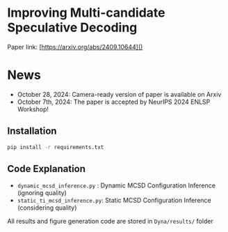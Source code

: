 # Improving Multi-candidate Speculative Decoding
Paper link: [https://arxiv.org/abs/2409.10644]()

# News
- October 28, 2024: Camera-ready version of paper is available on Arxiv
- October 7th, 2024: The paper is accepted by NeurIPS 2024 ENLSP Workshop!

## Installation
```bash
pip install -r requirements.txt
```

## Code Explanation
- `dynamic_mcsd_inference.py` : Dynamic MCSD Configuration Inference (ignoring quality)
- `static_ti_mcsd_inference.py`: Static MCSD Configuration Inference (considering quality)

All results and figure generation code are stored in `Dyna/results/` folder